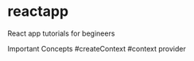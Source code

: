 # reactapp
React app tutorials for begineers

Important Concepts
#createContext
#context provider
#
